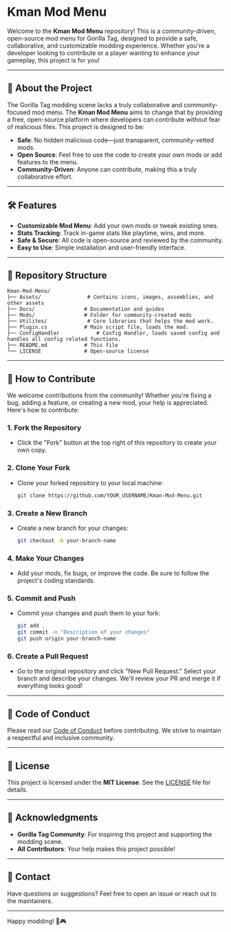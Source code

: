 # Kman Mod Menu

Welcome to the **Kman Mod Menu** repository! This is a community-driven, open-source mod menu for Gorilla Tag, designed to provide a safe, collaborative, and customizable modding experience. Whether you're a developer looking to contribute or a player wanting to enhance your gameplay, this project is for you!

---

## 📜 **About the Project**

The Gorilla Tag modding scene lacks a truly collaborative and community-focused mod menu. The **Kman Mod Menu** aims to change that by providing a free, open-source platform where developers can contribute without fear of malicious files. This project is designed to be:

- **Safe**: No hidden malicious code—just transparent, community-vetted mods.
- **Open Source**: Feel free to use the code to create your own mods or add features to the menu.
- **Community-Driven**: Anyone can contribute, making this a truly collaborative effort.

---

## 🛠️ **Features**

- **Customizable Mod Menu**: Add your own mods or tweak existing ones.
- **Stats Tracking**: Track in-game stats like playtime, wins, and more.
- **Safe & Secure**: All code is open-source and reviewed by the community.
- **Easy to Use**: Simple installation and user-friendly interface.

---

## 📂 **Repository Structure**

```
Kman-Mod-Menu/
├── Assets/               # Contains icons, images, assemblies, and other assets
├── Docs/                # Documentation and guides
├── Mods/                # Folder for community-created mods
├── Utilites/             # Core libraries that helps the mod work.
├── Plugin.cs            # Main script file, loads the mod.
├── ConfigHandler            # Config Handler, loads saved config and handles all config related functions.
├── README.md            # This file
└── LICENSE              # Open-source license
```

---

## 🤝 **How to Contribute**

We welcome contributions from the community! Whether you're fixing a bug, adding a feature, or creating a new mod, your help is appreciated. Here's how to contribute:

### 1. **Fork the Repository**
   - Click the "Fork" button at the top right of this repository to create your own copy.

### 2. **Clone Your Fork**
   - Clone your forked repository to your local machine:
     ```bash
     git clone https://github.com/YOUR_USERNAME/Kman-Mod-Menu.git
     ```

### 3. **Create a New Branch**
   - Create a new branch for your changes:
     ```bash
     git checkout -b your-branch-name
     ```

### 4. **Make Your Changes**
   - Add your mods, fix bugs, or improve the code. Be sure to follow the project's coding standards.

### 5. **Commit and Push**
   - Commit your changes and push them to your fork:
     ```bash
     git add .
     git commit -m "Description of your changes"
     git push origin your-branch-name
     ```

### 6. **Create a Pull Request**
   - Go to the original repository and click "New Pull Request." Select your branch and describe your changes. We'll review your PR and merge it if everything looks good!

---

## 📜 **Code of Conduct**

Please read our [Code of Conduct](CODE_OF_CONDUCT.md) before contributing. We strive to maintain a respectful and inclusive community.

---

## 📄 **License**

This project is licensed under the **MIT License**. See the [LICENSE](LICENSE) file for details.

---

## 🙏 **Acknowledgments**

- **Gorilla Tag Community**: For inspiring this project and supporting the modding scene.
- **All Contributors**: Your help makes this project possible!

---

## 📧 **Contact**

Have questions or suggestions? Feel free to open an issue or reach out to the maintainers.

---

Happy modding! 🦍🎮
